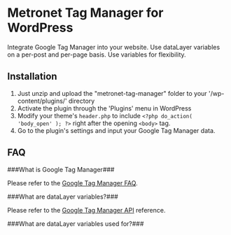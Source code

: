 Metronet Tag Manager for WordPress
====================

Integrate Google Tag Manager into your website.  Use dataLayer variables on a per-post and per-page basis.  Use variables for flexibility.

Installation
----------------------

1. Just unzip and upload the "metronet-tag-manager" folder to your '/wp-content/plugins/' directory
2. Activate the plugin through the 'Plugins' menu in WordPress
3. Modify your theme's `header.php` to include `<?php do_action( 'body_open' ); ?>` right after the opening `<body>` tag.
4. Go to the plugin's settings and input your Google Tag Manager data.

FAQ
-----------------------
###What is Google Tag Manager###

Please refer to the <a href="http://www.google.com/tagmanager/faq.html">Google Tag Manager FAQ</a>.

###What are dataLayer variables?###

Please refer to the <a href="https://developers.google.com/tag-manager/reference">Google Tag Manager API</a> reference.

###What are dataLayer variables used for?###
